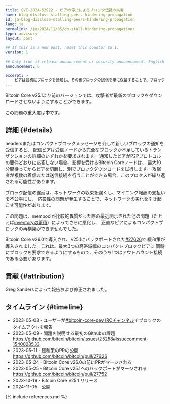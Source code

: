 ```yaml
---
title: CVE-2024-52922 - ピアの停止によるブロック伝播の妨害
name: blog-disclose-stalling-peers-hindering-propagation
id: ja-blog-disclose-stalling-peers-hindering-propagation
lang: ja
permalink: /ja/2024/11/05/cb-stall-hindering-propagation/
type: advisory
layout: post

## If this is a new post, reset this counter to 1.
version: 1

## Only true if release announcement or security announcement. English posts only
announcement: 0

excerpt: >
    ピアは最初にブロックを通知し、その後ブロックの送信を単に保留することで、ブロックの伝播を妨げる可能性がありました。
---
```


Bitcoin Core v25.1より前のバージョンでは、攻撃者が最新のブロックをダウンロードさせないようにすることができます。

この問題の重大度は**中**です。

## 詳細 {#details}

headersまたはコンパクトブロックメッセージを介して新しいブロックの通知を受信すると、
配信ピアは受信ノードから完全なブロックか不足しているトランザクションの詳細のいずれかを要求されます。
通知したピアがP2Pプロトコルの要件どおりに応答しない場合、影響を受けるBitcoin Coreノードは、
最大10分間待ってからピアを切断し、別でブロックダウンロードを試行します。
攻撃者が複数の着信または送信接続を行うことができる場合、このプロセスが繰り返される可能性があります。

ブロック配信の遅延は、ネットワークの収束を遅くし、マイニング報酬の支払いを不公平にし、
応答性の問題が発生することで、ネットワークの劣化を引き起こす可能性があります。

この問題は、mempoolが比較的異質だった際の最近開示された他の問題（たとえば[inventoryの蓄積](https://bitcoincore.org/ja/2024/10/08/disclose-large-inv-to-send/)）によってさらに悪化し、
正直なピアによるコンパクトブロックの再構築ができませんでした。

Bitcoin Core v26.0で導入され、v25.1にバックポートされた[#27626](https://github.com/bitcoin/bitcoin/pull/27626)で
緩和策が導入されました。これは、最大3つの高帯域幅のコンパクトブロックピアに
同時にブロックを要求できるようにするもので、そのうち1つはアウトバウント接続である必要があります。

## 貢献 {#attribution}

Greg Sandersによって報告および修正されました。

## タイムライン {#timeline}

- 2023-05-08 - ユーザーが[#bitcoin-core-dev IRCチャンネル](https://bitcoin-irc.chaincode.com/bitcoin-core-dev/2023-05-08)でブロックのタイムアウトを報告
- 2023-05-09 - 問題を説明する最初のGithubの課題 https://github.com/bitcoin/bitcoin/issues/25258#issuecomment-1540028533
- 2023-05-11 - 緩和策のPRの公開 https://github.com/bitcoin/bitcoin/pull/27626
- 2023-05-24 - Bitcoin Core v26.0の前にPRがマージされる
- 2023-05-25 - Bitcoin Core v25.1へのバックポートがマージされる https://github.com/bitcoin/bitcoin/pull/27752
- 2023-10-19 - Bitcoin Core v25.1 リリース
- 2024-11-05 - 公開

{% include references.md %}
